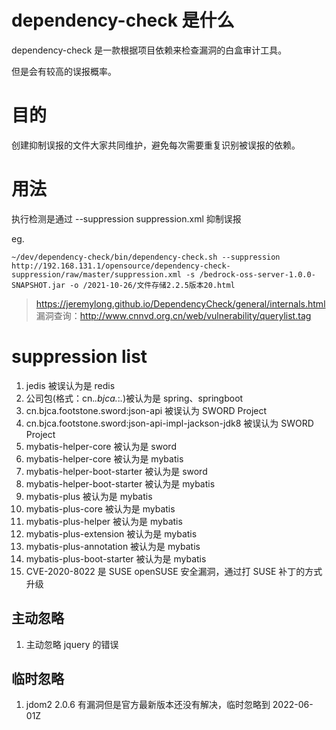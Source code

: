 # dependency-check 是什么
dependency-check 是一款根据项目依赖来检查漏洞的白盒审计工具。

但是会有较高的误报概率。

# 目的
创建抑制误报的文件大家共同维护，避免每次需要重复识别被误报的依赖。

# 用法
执行检测是通过 --suppression suppression.xml 抑制误报


eg.
```shell
~/dev/dependency-check/bin/dependency-check.sh --suppression http://192.168.131.1/opensource/dependency-check-suppression/raw/master/suppression.xml -s /bedrock-oss-server-1.0.0-SNAPSHOT.jar -o /2021-10-26/文件存储2.2.5版本20.html
```


> https://jeremylong.github.io/DependencyCheck/general/internals.html
> 漏洞查询：http://www.cnnvd.org.cn/web/vulnerability/querylist.tag

# suppression list
1. jedis 被误认为是 redis 
1. 公司包(格式：cn.*.bjca.*:*.*)被认为是 spring、springboot
1. cn.bjca.footstone.sword:json-api 被误认为 SWORD Project 
1. cn.bjca.footstone.sword:json-api-impl-jackson-jdk8 被误认为 SWORD Project 
1. mybatis-helper-core 被认为是 sword
1. mybatis-helper-core 被认为是 mybatis
1. mybatis-helper-boot-starter 被认为是 sword
1. mybatis-helper-boot-starter 被认为是 mybatis
1. mybatis-plus 被认为是 mybatis
1. mybatis-plus-core 被认为是 mybatis
1. mybatis-plus-helper 被认为是 mybatis
1. mybatis-plus-extension 被认为是 mybatis
1. mybatis-plus-annotation 被认为是 mybatis
1. mybatis-plus-boot-starter 被认为是 mybatis
1. CVE-2020-8022 是 SUSE openSUSE 安全漏洞，通过打 SUSE 补丁的方式升级 

## 主动忽略
1. 主动忽略 jquery 的错误

## 临时忽略
1. jdom2 2.0.6 有漏洞但是官方最新版本还没有解决，临时忽略到 2022-06-01Z
